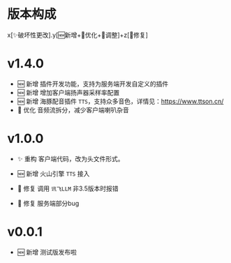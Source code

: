 

# 版本构成
x[✨破坏性更改].y[🆕新增+💄优化+🤔调整]+z[🐞修复]

<!-- - 💄 优化 增加`TTS`最少转换字数，增加`TTS`转换效率  ing... -->

# v1.4.0  
 
- 🆕 新增 插件开发功能，支持为服务端开发自定义的插件
- 🆕 新增 增加客户端扬声器采样率配置
- 🆕 新增 海豚配音插件 `TTS`，支持众多音色，详情见：https://www.ttson.cn/
- 💄 优化 音频流拆分，减少客户端喇叭杂音

# v1.0.0  

- ✨ 重构 客户端代码，改为头文件形式。

- 🆕 新增 火山引擎 `TTS` 接入 
  
- 🐞 修复 调用 `讯飞LLM` 非3.5版本时报错 
- 🐞 修复 服务端部分bug 


# v0.0.1
- 🆕 新增 测试版发布啦  
